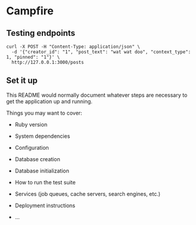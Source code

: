 # Campfire

## Testing endpoints

```
curl -X POST -H "Content-Type: application/json" \
  -d '{"creator_id": "1", "post_text": "wat wat doo", "context_type": 1, "pinned": "1"}' \
  http://127.0.0.1:3000/posts
```
## Set it up

This README would normally document whatever steps are necessary to get the
application up and running.

Things you may want to cover:

* Ruby version

* System dependencies

* Configuration

* Database creation

* Database initialization

* How to run the test suite

* Services (job queues, cache servers, search engines, etc.)

* Deployment instructions

* ...
